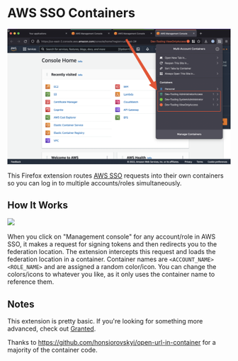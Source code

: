 # AWS SSO Containers

![](./img/containers.png)

This Firefox extension routes [AWS SSO](https://aws.amazon.com/single-sign-on/) requests into their own containers so you can log in to multiple accounts/roles simultaneously.

## How It Works

![](./img/sso.png)

When you click on "Management console" for any account/role in AWS SSO, it makes a request for signing tokens and then redirects you to the federation location. The extension intercepts this request and loads the federation location in a container. Container names are `<ACCOUNT_NAME> <ROLE_NAME>` and are assigned a random color/icon. You can change the colors/icons to whatever you like, as it only uses the container name to reference them.

## Notes

This extension is pretty basic. If you're looking for something more advanced, check out [Granted](https://docs.commonfate.io/granted/introduction).

Thanks to <https://github.com/honsiorovskyi/open-url-in-container> for a majority of the container code.